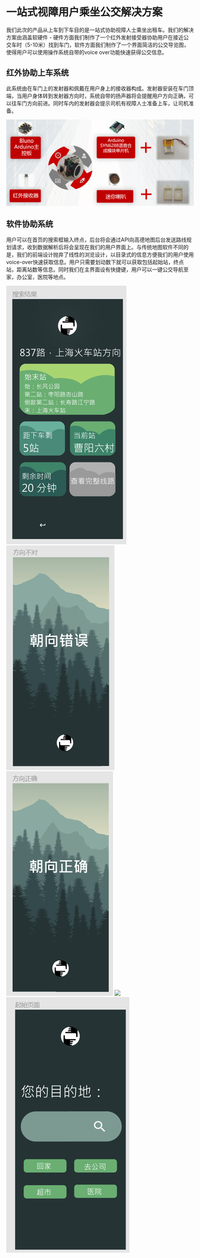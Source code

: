 # 一站式视障用户乘坐公交解决方案
我们此次的产品从上车到下车目的是一站式协助视障人士乘坐出租车。我们的解决方案由涵盖软硬件 - 硬件方面我们制作了一个红外发射接受器协助用户在接近公交车时（5-10米）找到车门，软件方面我们制作了一个界面简洁的公交导览图，使得用户可以使用操作系统自带的voice over功能快速获得公交信息。

## 红外协助上车系统
此系统由在车门上的发射器和佩戴在用户身上的接收器构成。发射器安装在车门顶端，当用户身体转到发射器方向时，系统自带的扬声器将会提醒用户方向正确，可以往车门方向前进。同时车内的发射器会提示司机有视障人士准备上车，让司机准备。

![](/信息无障碍13+15/interface/HW.jpg)

## 软件协助系统
用户可以在首页的搜索框输入终点，后台将会通过API向高德地图后台发送路线规划请求，收到数据解析后将会呈现在我们的用户界面上。与传统地图软件不同的是，我们的前端设计抛弃了线性的浏览设计，以目录式的信息方便我们的用户使用voice-over快速获取信息。用户只需要划动数下就可以获取包括起始站，终点站，距离站数等信息。同时我们在主界面设有快捷键，用户可以一键公交导航至家，办公室，医院等地点。

![](/信息无障碍13+15/interface/任意搜索结果.png)
![](/信息无障碍13+15/interface/方向错误.png)
![](/信息无障碍13+15/interface/方向正确.png)
![](/信息无障碍13+15/interface/完整路线.png)
![](/信息无障碍13+15/interface/搜索.png)
